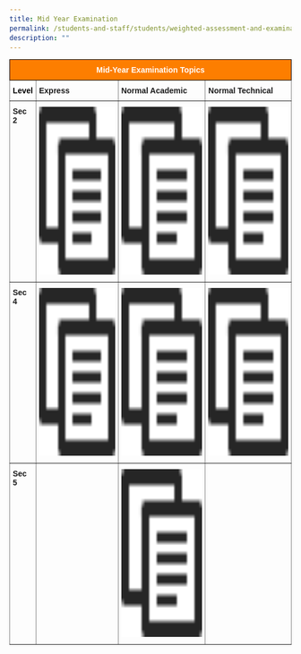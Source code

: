 ```yaml
---
title: Mid Year Examination
permalink: /students-and-staff/students/weighted-assessment-and-examination/mid-year-examination/
description: ""
---
```

<style type="text/css">
.tg  {border-collapse:collapse;border-spacing:0;}
.tg td{border-color:black;border-style:solid;border-width:1px;font-family:Arial, sans-serif;font-size:14px;
  overflow:hidden;padding:10px 5px;word-break:normal;}
.tg th{border-color:black;border-style:solid;border-width:1px;font-family:Arial, sans-serif;font-size:14px;
  font-weight:normal;overflow:hidden;padding:10px 5px;word-break:normal;}
.tg .tg-t0cp{background-color:#FD7E00;color:#FFF;font-weight:bold;text-align:center;vertical-align:top}
.tg .tg-b7co{background-color:#FFF;border-color:inherit;color:#00C4CF;font-weight:bold;text-align:center;vertical-align:middle}
.tg .tg-fymr{border-color:inherit;font-weight:bold;text-align:left;vertical-align:top}
.tg .tg-0pky{border-color:inherit;text-align:left;vertical-align:top}
</style>
<table class="tg">
<thead>
  <tr>
    <th class="tg-t0cp" colspan="4">Mid-Year Examination Topics</th>
  </tr>
</thead>
<tbody>
  <tr>
    <td class="tg-b7co"><span style="color:#000"><strong>Level</strong></span><br></td>
    <td class="tg-fymr"><strong>Express</strong></td>
    <td class="tg-fymr"><strong>Normal Academic</strong></td>
    <td class="tg-fymr"><strong>Normal Technical</strong></td>
  </tr>
  <tr>
    <td class="tg-fymr">Sec 2</td>
    <td class="tg-0pky"><a href="/files/MYE_2022_Topics_Collated%202E.pdf"><img src="/images/copy.png" width="400" height="300"></td>
    <td class="tg-0pky"><a href="/files/MYE_2022_Topics_Collated%202NA.pdf"><img src="/images/copy.png" width="400" height="300"></td>
    <td class="tg-0pky"><a href="/files/MYE_2022_Topics_Collated%202NT.pdf"><img src="/images/copy.png" width="400" height="300"></td>
  </tr>
  <tr>
    <td class="tg-fymr">Sec 4</td>
    <td class="tg-0pky"><a href="/files/MYE_2022_Topics_Collated%204E.pdf"><img src="/images/copy.png" width="400" height="300"></td>
    <td class="tg-0pky"><a href="/files/MYE_2022_Topics_Collated%204NA%20caa%2013%20Apr.pdf"><img src="/images/copy.png" width="400" height="300"></td>
    <td class="tg-0pky"><a href="/files/MYE_2022_Topics_Collated%204NT.pdf"><img src="/images/copy.png" width="400" height="300"></td>
  </tr>
  <tr>
    <td class="tg-fymr">Sec 5</td>
    <td class="tg-0pky"></td>
    <td class="tg-0pky"><a href="/files/MYE_2022_Topics_Collated%205NA.pdf"><img src="/images/copy.png" width="400" height="300"></td>
    <td class="tg-0pky"></td>
  </tr>
</tbody>
</table>